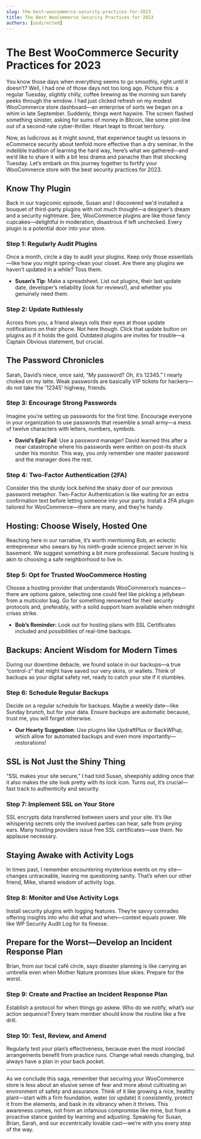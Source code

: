 ```yaml
---
slug: the-best-woocommerce-security-practices-for-2023
title: The Best WooCommerce Security Practices for 2023
authors: [undirected]
---
```



# The Best WooCommerce Security Practices for 2023

You know those days when everything seems to go smoothly, right until it doesn’t? Well, I had one of those days not too long ago. Picture this: a regular Tuesday, slightly chilly, coffee brewing as the morning sun barely peeks through the window. I had just clicked refresh on my modest WooCommerce store dashboard—an enterprise of sorts we began on a whim in late September. Suddenly, things went haywire. The screen flashed something sinister, asking for sums of money in Bitcoin, like some plot-line out of a second-rate cyber-thriller. Heart leapt to throat territory. 

Now, as ludicrous as it might sound, that experience taught us lessons in eCommerce security about tenfold more effective than a dry seminar. In the indelible tradition of learning the hard way, here’s what we gathered—and we’d like to share it with a bit less drama and panache than that shocking Tuesday. Let’s embark on this journey together to fortify your WooCommerce store with the best security practices for 2023.

## Know Thy Plugin

Back in our tragicomic episode, Susan and I discovered we'd installed a bouquet of third-party plugins with not much thought—a designer’s dream and a security nightmare. See, WooCommerce plugins are like those fancy cupcakes—delightful in moderation, disastrous if left unchecked. Every plugin is a potential door into your store. 

### Step 1: Regularly Audit Plugins
Once a month, circle a day to audit your plugins. Keep only those essentials—like how you might spring-clean your closet. Are there any plugins we haven’t updated in a while? Toss them. 

- **Susan’s Tip**: Make a spreadsheet. List out plugins, their last update date, developer’s reliability (look for reviews!), and whether you genuinely need them.

### Step 2: Update Ruthlessly
Across from you, a friend always rolls their eyes at those update notifications on their phone. Not here though. Click that update button on plugins as if it holds the gold. Outdated plugins are invites for trouble—a Captain Obvious statement, but crucial.

## The Password Chronicles

Sarah, David’s niece, once said, “My password? Oh, it’s 12345.” I nearly choked on my latte. Weak passwords are basically VIP tickets for hackers—do not take the '12345' highway, friends.

### Step 3: Encourage Strong Passwords
Imagine you’re setting up passwords for the first time. Encourage everyone in your organization to use passwords that resemble a small army—a mess of twelve characters with letters, numbers, symbols.

- **David’s Epic Fail**: Use a password manager! David learned this after a near catastrophe where his passwords were written on post-its stuck under his monitor. This way, you only remember one master password and the manager does the rest.

### Step 4: Two-Factor Authentication (2FA)
Consider this the sturdy lock behind the shaky door of our previous password metaphor. Two-Factor Authentication is like waiting for an extra confirmation text before letting someone into your party. Install a 2FA plugin tailored for WooCommerce—there are many, and they’re handy.

## Hosting: Choose Wisely, Hosted One

Reaching here in our narrative, it’s worth mentioning Bob, an eclectic entrepreneur who swears by his ninth-grade science project server in his basement. We suggest something a bit more professional. Secure hosting is akin to choosing a safe neighborhood to live in.

### Step 5: Opt for Trusted WooCommerce Hosting
Choose a hosting provider that understands WooCommerce’s nuances—there are options galore, selecting one could feel like picking a jellybean from a multicolor bag. Go for something renowned for their security protocols and, preferably, with a solid support team available when midnight crises strike.

- **Bob’s Reminder:** Look out for hosting plans with SSL Certificates included and possibilities of real-time backups.

## Backups: Ancient Wisdom for Modern Times

During our downtime debacle, we found solace in our backups—a true “control-z” that might have saved our very skins, or wallets. Think of backups as your digital safety net, ready to catch your site if it stumbles.

### Step 6: Schedule Regular Backups
Decide on a regular schedule for backups. Maybe a weekly date—like Sunday brunch, but for your data. Ensure backups are automatic because, trust me, you will forget otherwise.

- **Our Hearty Suggestion**: Use plugins like UpdraftPlus or BackWPup, which allow for automated backups and even more importantly—restorations!

## SSL is Not Just the Shiny Thing

“SSL makes your site secure,” I had told Susan, sheepishly adding once that it also makes the site look pretty with its lock icon. Turns out, it’s crucial—fast track to authenticity and security.

### Step 7: Implement SSL on Your Store
SSL encrypts data transferred between users and your site. It’s like whispering secrets only the involved parties can hear, safe from prying ears. Many hosting providers issue free SSL certificates—use them. No applause necessary.

## Staying Awake with Activity Logs

In times past, I remember encountering mysterious events on my site—changes untraceable, leaving me questioning sanity. That’s when our other friend, Mike, shared wisdom of activity logs.

### Step 8: Monitor and Use Activity Logs
Install security plugins with logging features. They’re savvy comrades offering insights into who did what and when—context equals power. We like WP Security Audit Log for its finesse.

## Prepare for the Worst—Develop an Incident Response Plan

Brian, from our local café circle, says disaster planning is like carrying an umbrella even when Mother Nature promises blue skies. Prepare for the worst.

### Step 9: Create and Practise an Incident Response Plan
Establish a protocol for when things go askew. Who do we notify, what’s our action sequence? Every team member should know the routine like a fire drill.

### Step 10: Test, Review, and Amend
Regularly test your plan’s effectiveness, because even the most ironclad arrangements benefit from practice runs. Change what needs changing, but always have a plan in your back pocket.

***

As we conclude this saga, remember that securing your WooCommerce store is less about an elusive sense of fear and more about cultivating an environment of safety and assurance. Think of it like growing a nice, healthy plant—start with a firm foundation, water (or update) it consistently, protect it from the elements, and bask in its vibrancy when it thrives. This awareness comes, not from an infamous compromise like mine, but from a proactive stance guided by learning and adjusting. Speaking for Susan, Brian, Sarah, and our eccentrically lovable cast—we’re with you every step of the way.